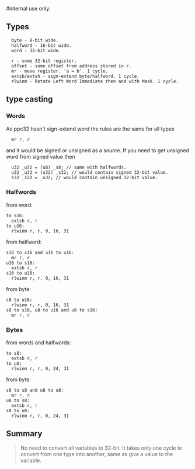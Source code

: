 #internal use only.

## Types ##

```
  byte - 8-bit wide.
  halfword - 16-bit wide.
  word - 32-bit wide.
```

```
  r - some 32-bit register.
  offset - some offset from address stored in r.
  mr - move register. 'a = b'. 1 cycle.
  extsb/extsh - sign-extend byte/halfword. 1 cycle.
  rlwinm - Rotate Left Word Immediate then and with Mask. 1 cycle.
```

## type casting ##

### Words ###

As ppc32 hasn't sign-extend word the rules are the same for all types
```
  mr r, r
```
and it would be signed or unsigned as a source.
If you need to get unsigned word from signed value then
```
  u32 _u32 = (u8) _s8; // same with halfwords.
  u32 _u32 = (u32) _s32; // would contain signed 32-bit value.
  s32 _s32 = _u32; // would contain unsigned 32-bit value.
```

### Halfwords ###

from word:
```
to s16:
  extsh r, r
to u16:
  rlwinm r, r, 0, 16, 31
```

from halfword:
```
s16 to s16 and u16 to u16:
  mr r, r
u16 to s16:
  extsh r, r
s16 to u16:
  rlwinm r, r, 0, 16, 31
```

from byte:
```
s8 to u16:
  rlwinm r, r, 0, 16, 31
s8 to s16, u8 to u16 and u8 to s16:
  mr r, r
```

### Bytes ###

from words and halfwords:
```
to s8:
  extsb r, r
to u8:
  rlwinm r, r, 0, 24, 31
```

from byte:
```
s8 to s8 and u8 to u8:
  mr r, r
u8 to s8:
  extsb r, r
s8 to u8:
  rlwinm r, r, 0, 24, 31
```

## Summary ##
> No need to convert all variables to 32-bit. It takes only one cycle to convert from one type into another, same as give a value to the variable.